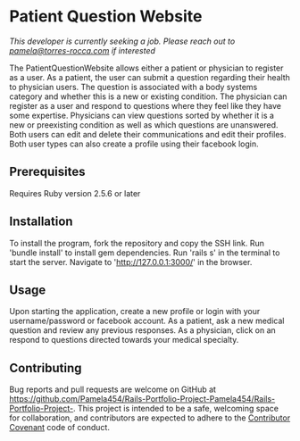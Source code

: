 # Patient Question Website

_This developer is currently seeking a job. Please reach out to pamela@torres-rocca.com if interested_

The PatientQuestionWebsite allows either a patient or physician to register as a user. As a patient, the user can submit a question regarding their health to physician users. The question is associated with a body systems category and whether this is a new or existing condition. The physician can register as a user and respond to questions where they feel like they have some expertise. Physicians can view questions sorted by whether it is a new or preexisting condition as well as which questions are unanswered. Both users can edit and delete their communications and edit their profiles. Both user types can also create a profile using their facebook login.

## Prerequisites

Requires Ruby version 2.5.6 or later

## Installation

To install the program, fork the repository and copy the SSH link. Run 'bundle install' to install gem dependencies. Run 'rails s' in the terminal to start the server. Navigate to 'http://127.0.0.1:3000/' in the browser.

## Usage

Upon starting the application, create a new profile or login with your username/password or facebook account. As a patient, ask a new medical question and review any previous responses. As a physician, click on an respond to questions directed towards your medical specialty.

## Contributing

Bug reports and pull requests are welcome on GitHub at https://github.com/Pamela454/Rails-Portfolio-Project-Pamela454/Rails-Portfolio-Project-. This project is intended to be a safe, welcoming space for collaboration, and contributors are expected to adhere to the [Contributor Covenant](http://contributor-covenant.org) code of conduct.
